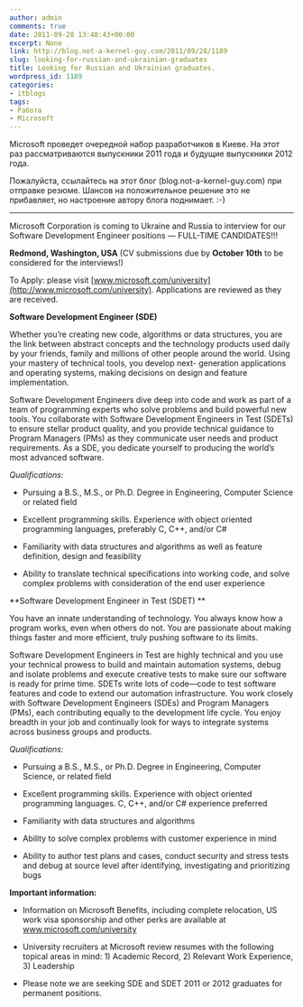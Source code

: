 ```yaml
---
author: admin
comments: true
date: 2011-09-28 13:48:43+00:00
excerpt: None
link: http://blog.not-a-kernel-guy.com/2011/09/28/1189
slug: looking-for-russian-and-ukrainian-graduates
title: Looking for Russian and Ukrainian graduates.
wordpress_id: 1189
categories:
- itblogs
tags:
- Работа
- Microsoft
---
```


Microsoft проведет очередной набор разработчиков в Киеве. На этот раз рассматриваются выпускники 2011 года и будущие выпускники 2012 года. 

Пожалуйста, ссылайтесь на этот блог (blog.not-a-kernel-guy.com) при отправке резюме. Шансов на положительное решение это не прибавляет, но настроение автору блога поднимает. :-)



* * *



Microsoft Corporation is coming to Ukraine and Russia to interview for our Software Development Engineer positions — FULL-TIME CANDIDATES!!!

**Redmond, Washington, USA** (CV submissions due by **October 10th** to be considered for the interviews!)

To Apply: please visit [www.microsoft.com/university](http://www.microsoft.com/university). Applications are reviewed as they are received.

**Software Development Engineer (SDE)**

Whether you’re creating new code, algorithms or data structures, you are the link between abstract concepts and the technology products used daily by your friends, family and millions of other people around the world. Using your mastery of technical tools, you develop next- generation applications and operating systems, making decisions on design and feature implementation. 

Software Development Engineers dive deep into code and work as part of a team of programming experts who solve problems and build powerful new tools. You collaborate with Software Development Engineers in Test (SDETs) to ensure stellar product quality, and you provide technical guidance to Program Managers (PMs) as they communicate user needs and product requirements. As a SDE, you dedicate yourself to producing the world’s most advanced software. 

_Qualifications:_




	
  * Pursuing a B.S., M.S., or Ph.D. Degree in Engineering, Computer Science or related field

	
  * Excellent programming skills. Experience with object oriented programming languages, preferably C, C++, and/or C#

	
  * Familiarity with data structures and algorithms as well as feature definition, design and feasibility

	
  * Ability to translate technical specifications into working code, and solve complex problems with consideration of the end user experience



**Software Development Engineer in Test (SDET) **

You have an innate understanding of technology. You always know how a program works, even when others do not. You are passionate about making things faster and more efficient, truly pushing software to its limits. 

Software Development Engineers in Test are highly technical and you use your technical prowess to build and maintain automation systems, debug and isolate problems and execute creative tests to make sure our software is ready for prime time. SDETs write lots of code—code to test software features and code to extend our automation infrastructure. You work closely with Software Development Engineers (SDEs) and Program Managers (PMs), each contributing equally to the development life cycle. You enjoy breadth in your job and continually look for ways to integrate systems across business groups and products. 

_Qualifications:_




	
  * Pursuing a B.S., M.S., or Ph.D. Degree in Engineering, Computer Science, or related field

	
  * Excellent programming skills. Experience with object oriented programming languages. C, C++, and/or C# experience preferred

	
  * Familiarity with data structures and algorithms

	
  * Ability to solve complex problems with customer experience in mind

	
  * Ability to author test plans and cases, conduct security and stress tests and debug at source level after identifying, investigating and prioritizing bugs




**Important information:**




	
  * Information on Microsoft Benefits, including complete relocation, US work visa sponsorship and other perks are available at www.microsoft.com/university

	
  * University recruiters at Microsoft review resumes with the following topical areas in mind: 1) Academic Record, 2) Relevant Work Experience, 3) Leadership

	
  * Please note we are seeking SDE and SDET 2011 or 2012 graduates for permanent positions.





